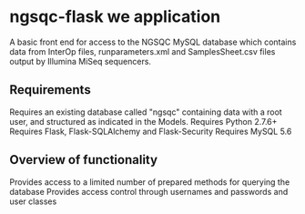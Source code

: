 # ngsqc-flask we application

A basic front end for access to the NGSQC MySQL database which contains data from InterOp files, runparameters.xml and SamplesSheet.csv files output by Illumina MiSeq sequencers.

## Requirements

Requires an existing database called "ngsqc" containing data with a root user, and structured as indicated in the Models.
Requires Python 2.7.6+ 
Requires Flask, Flask-SQLAlchemy and Flask-Security 
Requires MySQL 5.6

## Overview of functionality
Provides access to a limited number of prepared methods for querying the database 
Provides access control through usernames and passwords and user classes 
